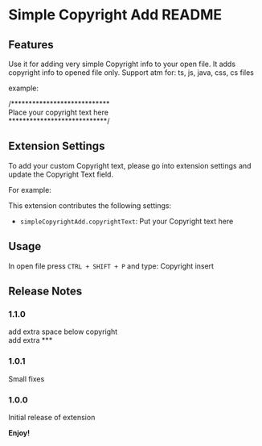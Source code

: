 # Simple Copyright Add README

## Features

Use it for adding very simple Copyright info to your open file. It adds copyright info to opened file only.
Support atm for: ts, js, java, css, cs files

example:

/**************************** <br>
Place your copyright text here <br>
****************************/

## Extension Settings

To add your custom Copyright text, please go into extension settings and update the Copyright Text field.

For example:

This extension contributes the following settings:

* `simpleCopyrightAdd.copyrightText`: Put your Copyright text here

## Usage

In open file press `CTRL + SHIFT + P` and type: Copyright insert

## Release Notes

### 1.1.0
add extra space below copyright<br>
add extra ***
### 1.0.1
Small fixes
### 1.0.0
Initial release of extension

**Enjoy!**
